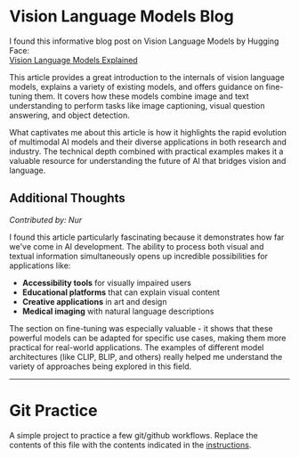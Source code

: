 # Vision Language Models Blog

I found this informative blog post on Vision Language Models by Hugging Face:  
[Vision Language Models Explained](https://huggingface.co/blog/vlms)

This article provides a great introduction to the internals of vision language models, explains a variety of existing models, and offers guidance on fine-tuning them. It covers how these models combine image and text understanding to perform tasks like image captioning, visual question answering, and object detection.

What captivates me about this article is how it highlights the rapid evolution of multimodal AI models and their diverse applications in both research and industry. The technical depth combined with practical examples makes it a valuable resource for understanding the future of AI that bridges vision and language.

## Additional Thoughts

*Contributed by: Nur*

I found this article particularly fascinating because it demonstrates how far we've come in AI development. The ability to process both visual and textual information simultaneously opens up incredible possibilities for applications like:

- **Accessibility tools** for visually impaired users
- **Educational platforms** that can explain visual content
- **Creative applications** in art and design
- **Medical imaging** with natural language descriptions

The section on fine-tuning was especially valuable - it shows that these powerful models can be adapted for specific use cases, making them more practical for real-world applications. The examples of different model architectures (like CLIP, BLIP, and others) really helped me understand the variety of approaches being explored in this field.

---

# Git Practice
A simple project to practice a few git/github workflows.  Replace the contents of this file with the contents indicated in the [instructions](./instructions.md).